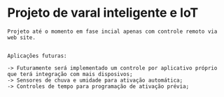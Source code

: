# Projeto de varal inteligente e IoT 

    Projeto até o momento em fase incial apenas com controle remoto via web site.
    
    
    Aplicações futuras:
    
    -> Futuramente será implementado um controle por aplicativo próprio que terá integração com mais disposivos;
    -> Sensores de chuva e umidade para ativação automática; 
    -> Controles de tempo para programação de ativação prévia; 
  
  
  

